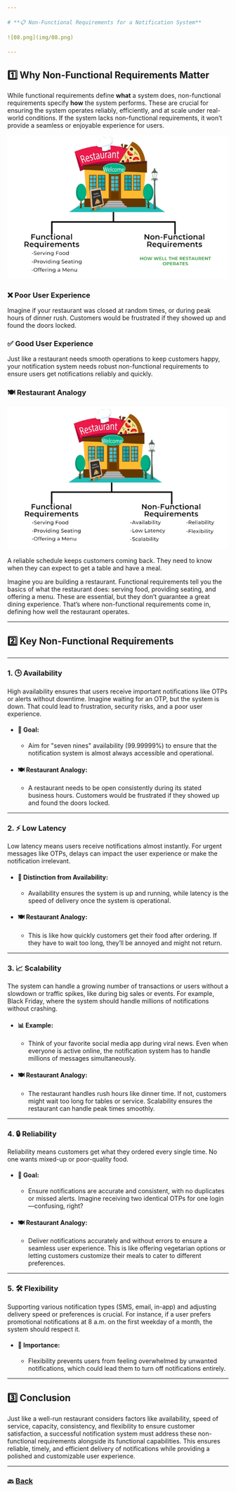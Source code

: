 ```yaml
---

# **📋 Non-Functional Requirements for a Notification System**

![08.png](img/08.png)

---
```


## **1️⃣ Why Non-Functional Requirements Matter**

While functional requirements define **what** a system does, non-functional requirements specify **how** the system performs. These are crucial for ensuring the system operates reliably, efficiently, and at scale under real-world conditions. If the system lacks non-functional requirements, it won’t provide a seamless or enjoyable experience for users.

![09.png](img/09.png)

### **❌ Poor User Experience**

Imagine if your restaurant was closed at random times, or during peak hours of dinner rush. Customers would be frustrated if they showed up and found the doors locked.

### **✅ Good User Experience**

Just like a restaurant needs smooth operations to keep customers happy, your notification system needs robust non-functional requirements to ensure users get notifications reliably and quickly.

### **🍽️ Restaurant Analogy**

![10.png](img/10.png)

A reliable schedule keeps customers coming back. They need to know when they can expect to get a table and have a meal.

Imagine you are building a restaurant. Functional requirements tell you the basics of what the restaurant does: serving food, providing seating, and offering a menu. These are essential, but they don’t guarantee a great dining experience. That’s where non-functional requirements come in, defining how well the restaurant operates.

---

## **2️⃣ Key Non-Functional Requirements**

---

### **1. 🕒 Availability**

High availability ensures that users receive important notifications like OTPs or alerts without downtime. Imagine waiting for an OTP, but the system is down. That could lead to frustration, security risks, and a poor user experience.

* #### **🎯 Goal:**
  * Aim for "seven nines" availability (99.99999%) to ensure that the notification system is almost always accessible and operational.

* #### **🍽️ Restaurant Analogy:**
  * A restaurant needs to be open consistently during its stated business hours. Customers would be frustrated if they showed up and found the doors locked.

---

### **2. ⚡ Low Latency**

Low latency means users receive notifications almost instantly. For urgent messages like OTPs, delays can impact the user experience or make the notification irrelevant.

* #### **🚀 Distinction from Availability:**
  * Availability ensures the system is up and running, while latency is the speed of delivery once the system is operational.

* #### **🍽️ Restaurant Analogy:**
  * This is like how quickly customers get their food after ordering. If they have to wait too long, they’ll be annoyed and might not return.

---

### **3. 📈 Scalability**

The system can handle a growing number of transactions or users without a slowdown or traffic spikes, like during big sales or events. For example, Black Friday, where the system should handle millions of notifications without crashing.

* #### **📊 Example:**
  * Think of your favorite social media app during viral news. Even when everyone is active online, the notification system has to handle millions of messages simultaneously.

* #### **🍽️ Restaurant Analogy:**
  * The restaurant handles rush hours like dinner time. If not, customers might wait too long for tables or service. Scalability ensures the restaurant can handle peak times smoothly.

---

### **4. 🔒 Reliability**

Reliability means customers get what they ordered every single time. No one wants mixed-up or poor-quality food.

* #### **🎯 Goal:**
  * Ensure notifications are accurate and consistent, with no duplicates or missed alerts. Imagine receiving two identical OTPs for one login—confusing, right?

* #### **🍽️ Restaurant Analogy:**
  * Deliver notifications accurately and without errors to ensure a seamless user experience. This is like offering vegetarian options or letting customers customize their meals to cater to different preferences.

---

### **5. 🛠️ Flexibility**

Supporting various notification types (SMS, email, in-app) and adjusting delivery speed or preferences is crucial. For instance, if a user prefers promotional notifications at 8 a.m. on the first weekday of a month, the system should respect it.

* #### **🌟 Importance:**
  * Flexibility prevents users from feeling overwhelmed by unwanted notifications, which could lead them to turn off notifications entirely.

---

## **3️⃣ Conclusion**

Just like a well-run restaurant considers factors like availability, speed of service, capacity, consistency, and flexibility to ensure customer satisfaction, a successful notification system must address these non-functional requirements alongside its functional capabilities. This ensures reliable, timely, and efficient delivery of notifications while providing a polished and customizable user experience.

---

### 🔙 [Back](../README.md)
